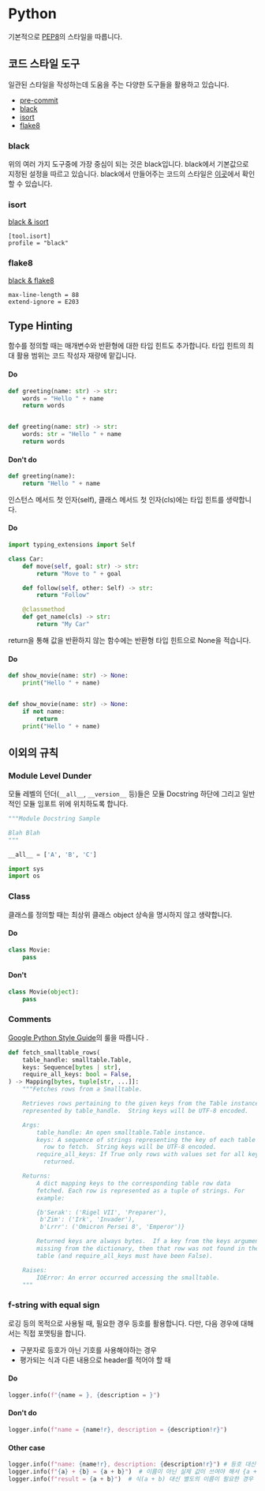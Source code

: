 Python
====

기본적으로 [PEP8](https://www.python.org/dev/peps/pep-0008/)의 스타일을 따릅니다.

## 코드 스타일 도구
일관된 스타일을 작성하는데 도움을 주는 다양한 도구들을 활용하고 있습니다.
- [pre-commit](https://pre-commit.com/)
- [black](https://black.readthedocs.io/en/stable/)
- [isort](https://pycqa.github.io/isort/)
- [flake8](https://flake8.pycqa.org/en/latest/)

### black
위의 여러 가지 도구중에 가장 중심이 되는 것은 black입니다. black에서 기본값으로 지정된 설정을 따르고 있습니다.
black에서 만들어주는 코드의 스타일은 [이곳](https://black.readthedocs.io/en/stable/the_black_code_style/current_style.html)에서 확인할 수 있습니다.

### isort
[black & isort](https://black.readthedocs.io/en/stable/guides/using_black_with_other_tools.html#isort)
```
[tool.isort]
profile = "black"
```

### flake8
[black & flake8](https://black.readthedocs.io/en/stable/guides/using_black_with_other_tools.html#flake8)
```
max-line-length = 88
extend-ignore = E203
```

## Type Hinting
함수를 정의할 때는 매개변수와 반환형에 대한 타입 힌트도 추가합니다. 타입 힌트의 최대 활용 범위는 코드 작성자 재량에 맡깁니다.

#### Do
```python
def greeting(name: str) -> str:
    words = "Hello " + name
    return words


def greeting(name: str) -> str:
    words: str = "Hello " + name
    return words
```

#### Don't do
```python
def greeting(name):
    return "Hello " + name
```

인스턴스 메서드 첫 인자(self), 클래스 메서드 첫 인자(cls)에는 타입 힌트를 생략합니다.

#### Do
```python
import typing_extensions import Self

class Car:
    def move(self, goal: str) -> str:
        return "Move to " + goal

    def follow(self, other: Self) -> str:
        return "Follow"

    @classmethod
    def get_name(cls) -> str:
        return "My Car"
```

return을 통해 값을 반환하지 않는 함수에는 반환형 타입 힌트으로 None을 적습니다.

#### Do
```python
def show_movie(name: str) -> None:
    print("Hello " + name)


def show_movie(name: str) -> None:
    if not name:
        return
    print("Hello " + name)
```


## 이외의 규칙


### Module Level Dunder
모듈 레벨의 던더(`__all__`, `__version__` 등)들은 모듈 Docstring 하단에 그리고 일반적인 모듈 임포트 위에 위치하도록 합니다.

```python
"""Module Docstring Sample

Blah Blah
"""

__all__ = ['A', 'B', 'C']

import sys
import os
```

### Class
클래스를 정의할 때는 최상위 클래스 object 상속을 명시하지 않고 생략합니다.

#### Do
```python
class Movie:
    pass
```

#### Don't
```python
class Movie(object):
    pass
```


### Comments
[Google Python Style Guide](http://google.github.io/styleguide/pyguide.html#38-comments-and-docstrings)의 룰을 따릅니다 .
```python
def fetch_smalltable_rows(
    table_handle: smalltable.Table,
    keys: Sequence[bytes | str],
    require_all_keys: bool = False,
) -> Mapping[bytes, tuple[str, ...]]:
    """Fetches rows from a Smalltable.

    Retrieves rows pertaining to the given keys from the Table instance
    represented by table_handle.  String keys will be UTF-8 encoded.

    Args:
        table_handle: An open smalltable.Table instance.
        keys: A sequence of strings representing the key of each table
          row to fetch.  String keys will be UTF-8 encoded.
        require_all_keys: If True only rows with values set for all keys will be
          returned.

    Returns:
        A dict mapping keys to the corresponding table row data
        fetched. Each row is represented as a tuple of strings. For
        example:

        {b'Serak': ('Rigel VII', 'Preparer'),
         b'Zim': ('Irk', 'Invader'),
         b'Lrrr': ('Omicron Persei 8', 'Emperor')}

        Returned keys are always bytes.  If a key from the keys argument is
        missing from the dictionary, then that row was not found in the
        table (and require_all_keys must have been False).

    Raises:
        IOError: An error occurred accessing the smalltable.
    """
```

### f-string with equal sign
로깅 등의 목적으로 사용될 때, 필요한 경우 등호를 활용합니다. 다만, 다음 경우에 대해서는 직접 포맷팅을 합니다.
- 구분자로 등호가 아닌 기호를 사용해야하는 경우
- 평가되는 식과 다른 내용으로 header를 적어야 할 때

#### Do
```python
logger.info(f"{name = }, {description = }")
```

#### Don't do
```python
logger.info(f"name = {name!r}, description = {description!r}")
```

#### Other case
```python
logger.info(f"name: {name!r}, description: {description!r}") # 등호 대신 쌍점 사용이 필요한 경우
logger.info(f"{a} + {b} = {a + b}")  # 이름이 아닌 실제 값이 쓰여야 해서 {a + b = }로 대체할 수 없는 경우
logger.info(f"result = {a + b}")  # 식(a + b) 대신 별도의 이름이 필요한 경우
```
